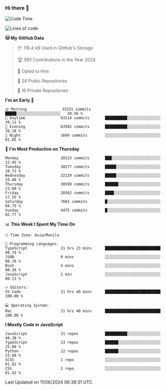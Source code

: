 ### Hi there 👋

<!--START_SECTION:waka-->
![Code Time](http://img.shields.io/badge/Code%20Time-778%20hrs%208%20mins-blue)

![Lines of code](https://img.shields.io/badge/From%20Hello%20World%20I%27ve%20Written-64.7%20million%20lines%20of%20code-blue)

**🐱 My GitHub Data** 

> 📦 118.4 kB Used in GitHub's Storage 
 > 
> 🏆 390 Contributions in the Year 2024
 > 
> 💼 Opted to Hire
 > 
> 📜 24 Public Repositories 
 > 
> 🔑 16 Private Repositories 
 > 
**I'm an Early 🐤** 

```text
🌞 Morning                33231 commits       █████░░░░░░░░░░░░░░░░░░░░   20.56 % 
🌆 Daytime                63214 commits       ██████████░░░░░░░░░░░░░░░   39.11 % 
🌃 Evening                63502 commits       ██████████░░░░░░░░░░░░░░░   39.28 % 
🌙 Night                  1699 commits        ░░░░░░░░░░░░░░░░░░░░░░░░░   01.05 % 
```
📅 **I'm Most Productive on Thursday** 

```text
Monday                   20123 commits       ███░░░░░░░░░░░░░░░░░░░░░░   12.45 % 
Tuesday                  30277 commits       █████░░░░░░░░░░░░░░░░░░░░   18.73 % 
Wednesday                32129 commits       █████░░░░░░░░░░░░░░░░░░░░   19.88 % 
Thursday                 38599 commits       ██████░░░░░░░░░░░░░░░░░░░   23.88 % 
Friday                   28362 commits       ████░░░░░░░░░░░░░░░░░░░░░   17.55 % 
Saturday                 7681 commits        █░░░░░░░░░░░░░░░░░░░░░░░░   04.75 % 
Sunday                   4475 commits        █░░░░░░░░░░░░░░░░░░░░░░░░   02.77 % 
```


📊 **This Week I Spent My Time On** 

```text
🕑︎ Time Zone: Asia/Manila

💬 Programming Languages: 
TypeScript               21 hrs 23 mins      █████████████████████████   98.74 % 
JSON                     9 mins              ░░░░░░░░░░░░░░░░░░░░░░░░░   00.76 % 
Bash                     4 mins              ░░░░░░░░░░░░░░░░░░░░░░░░░   00.36 % 
JavaScript               1 min               ░░░░░░░░░░░░░░░░░░░░░░░░░   00.13 % 

🔥 Editors: 
VS Code                  21 hrs 40 mins      █████████████████████████   100.00 % 

💻 Operating System: 
Mac                      21 hrs 40 mins      █████████████████████████   100.00 % 
```

**I Mostly Code in JavaScript** 

```text
JavaScript               21 repos            ██████████░░░░░░░░░░░░░░░   40.38 % 
TypeScript               13 repos            ██████░░░░░░░░░░░░░░░░░░░   25.00 % 
Python                   12 repos            ██████░░░░░░░░░░░░░░░░░░░   23.08 % 
SCSS                     1 repo              ░░░░░░░░░░░░░░░░░░░░░░░░░   01.92 % 
CSS                      1 repo              ░░░░░░░░░░░░░░░░░░░░░░░░░   01.92 % 
```




 Last Updated on 11/06/2024 06:38:31 UTC
<!--END_SECTION:waka-->
